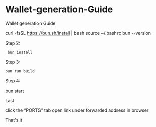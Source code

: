# Wallet-generation-Guide
Wallet generation Guide

curl -fsSL https://bun.sh/install | bash
source ~/.bashrc
bun --version

 Step 2:
````bash
 bun install
````
Step 3:
````bash
bun run build
````

Step 4:

bun start

Last

click the “PORTS” tab open link under forwarded address in browser

That's it
